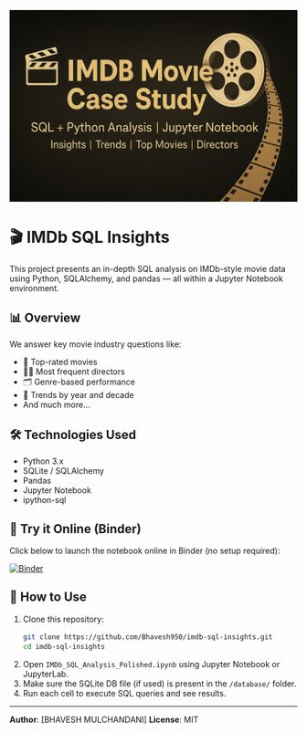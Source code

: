<p align="center">
  <img src="https://github.com/Bhavesh950/Bhavesh_IMDB_Case_Study/blob/main/assets/imdb_banner.png?raw=true" alt="IMDb Movie Case Study Banner"/>
</p>

# 🎬 IMDb SQL Insights

This project presents an in-depth SQL analysis on IMDb-style movie data using Python, SQLAlchemy, and pandas — all within a Jupyter Notebook environment.

## 📊 Overview

We answer key movie industry questions like:

- 🎥 Top-rated movies
- 👨‍🎓 Most frequent directors
- 🗂️ Genre-based performance
- 📆 Trends by year and decade
- And much more...

## 🛠️ Technologies Used

- Python 3.x
- SQLite / SQLAlchemy
- Pandas
- Jupyter Notebook
- ipython-sql

## 🚀 Try it Online (Binder)

Click below to launch the notebook online in Binder (no setup required):

[![Binder](https://mybinder.org/badge_logo.svg)](https://mybinder.org/v2/gh/Bhavesh950/Bhavesh_IMDB_Case_STudy/HEAD)

## 📁 How to Use

1. Clone this repository:
   ```bash
   git clone https://github.com/Bhavesh950/imdb-sql-insights.git
   cd imdb-sql-insights
   ```
2. Open `IMDb_SQL_Analysis_Polished.ipynb` using Jupyter Notebook or JupyterLab.
3. Make sure the SQLite DB file (if used) is present in the `/database/` folder.
4. Run each cell to execute SQL queries and see results.

---

**Author**: [BHAVESH MULCHANDANI]
**License**: MIT
